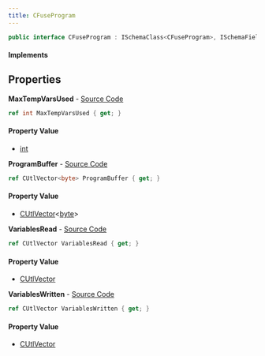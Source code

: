 ```yaml
---
title: CFuseProgram
---
```


```csharp
public interface CFuseProgram : ISchemaClass<CFuseProgram>, ISchemaField, ISchemaClass, INativeHandle
```

#### Implements

## Properties

**MaxTempVarsUsed** - [Source Code](https://github.com/swiftly-solution/swiftlys2/blob/master/managed/src/SwiftlyS2.Generated/Schemas/Interfaces/CFuseProgram.cs#L24)

```csharp
ref int MaxTempVarsUsed { get; }
```

#### Property Value

- [int](https://learn.microsoft.com/dotnet/api/system.int32)

**ProgramBuffer** - [Source Code](https://github.com/swiftly-solution/swiftlys2/blob/master/managed/src/SwiftlyS2.Generated/Schemas/Interfaces/CFuseProgram.cs#L16)

```csharp
ref CUtlVector<byte> ProgramBuffer { get; }
```

#### Property Value

- [CUtlVector](/docs/api/shared/natives/cutlvector-1)<[byte](https://learn.microsoft.com/dotnet/api/system.byte)>

**VariablesRead** - [Source Code](https://github.com/swiftly-solution/swiftlys2/blob/master/managed/src/SwiftlyS2.Generated/Schemas/Interfaces/CFuseProgram.cs#L19)

```csharp
ref CUtlVector VariablesRead { get; }
```

#### Property Value

- [CUtlVector](/docs/api/shared/natives/cutlvector)

**VariablesWritten** - [Source Code](https://github.com/swiftly-solution/swiftlys2/blob/master/managed/src/SwiftlyS2.Generated/Schemas/Interfaces/CFuseProgram.cs#L22)

```csharp
ref CUtlVector VariablesWritten { get; }
```

#### Property Value

- [CUtlVector](/docs/api/shared/natives/cutlvector)

